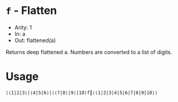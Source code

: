 # `f` - Flatten

- Arity: 1
- In: a
- Out: flattened(a)

Returns deep flattened a. Numbers are converted to a list of digits.

# Usage
```
⟨⟨1|2|3⟩|⟨4|5|6⟩|⟨⟨7|8⟩|9⟩|10⟩f║⟨⟨1|2|3|4|5|6|7|8|9|10⟩⟩
```
